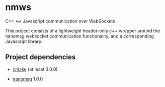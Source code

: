 # nmws
C++ &lt;-> Javascript communication over WebSockets

This project consists of a lightweight header-only c++ wrapper around the nanomsg websocket communication functionality, and a corresponding Javascript library.

## Project dependencies ##
- [cmake][07db46ed] (at least 3.0.0)
- [nanomsg][a918dedb] 1.0.0

  [a918dedb]: https://github.com/nanomsg/nanomsg "nanomsg GitHub repository"
  [07db46ed]: http://cmake.org "cmake official website"
